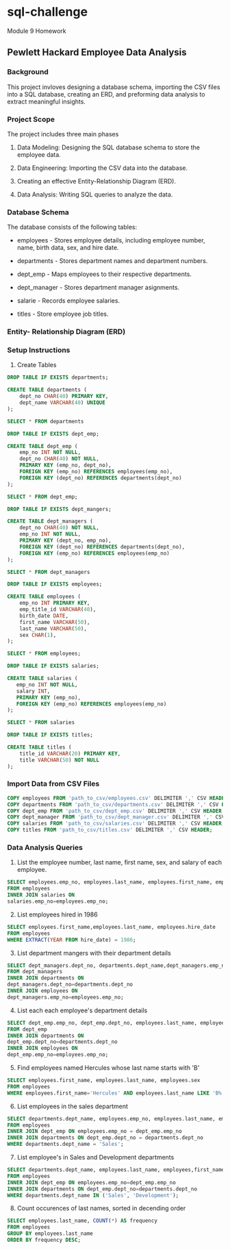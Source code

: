 # sql-challenge
Module 9 Homework

## Pewlett Hackard Employee Data Analysis

### Background

This project invloves designing a database schema, importing the CSV files into a SQL database, creating an ERD, and preforming data analysis to extract meaningful insights.

### Project Scope

The project includes three main phases

1. Data Modeling: Designing the SQL database schema to store the employee data.

2. Data Engineering: Importing the CSV data into the database.

3. Creating an effective Entity-Relationship Diagram (ERD).

4. Data Analysis: Writing SQL queries to analyze the data.

### Database Schema

The database consists of the following tables:

- employees - Stores employee details, including employee number, name, birth data, sex, and hire date.

- departments - Stores department names and department numbers.

- dept_emp - Maps employees to their respective departments.

- dept_manager - Stores department manager asignments.

- salarie - Records employee salaries.

- titles - Store employee job titles.

### Entity- Relationship Diagram (ERD)

### Setup Instructions

1. Create Tables

```sql
DROP TABLE IF EXISTS departments;

CREATE TABLE departments (
    dept_no CHAR(40) PRIMARY KEY,
    dept_name VARCHAR(40) UNIQUE 
);

SELECT * FROM departments

DROP TABLE IF EXISTS dept_emp;

CREATE TABLE dept_emp (
    emp_no INT NOT NULL,
    dept_no CHAR(40) NOT NULL,
    PRIMARY KEY (emp_no, dept_no),  
    FOREIGN KEY (emp_no) REFERENCES employees(emp_no), 
    FOREIGN KEY (dept_no) REFERENCES departments(dept_no)   
);

SELECT * FROM dept_emp;

DROP TABLE IF EXISTS dept_mangers;

CREATE TABLE dept_managers (
    dept_no CHAR(40) NOT NULL,
    emp_no INT NOT NULL,
    PRIMARY KEY (dept_no, emp_no),  
    FOREIGN KEY (dept_no) REFERENCES departments(dept_no),  
    FOREIGN KEY (emp_no) REFERENCES employees(emp_no) 
);

SELECT * FROM dept_managers

DROP TABLE IF EXISTS employees;

CREATE TABLE employees (
    emp_no INT PRIMARY KEY,  
    emp_title_id VARCHAR(40),
    birth_date DATE,
    first_name VARCHAR(50),
    last_name VARCHAR(50),
    sex CHAR(1),
);

SELECT * FROM employees;

DROP TABLE IF EXISTS salaries;

CREATE TABLE salaries (
   emp_no INT NOT NULL,
   salary INT,
   PRIMARY KEY (emp_no),  
   FOREIGN KEY (emp_no) REFERENCES employees(emp_no) 
);

SELECT * FROM salaries

DROP TABLE IF EXISTS titles;

CREATE TABLE titles (
    title_id VARCHAR(20) PRIMARY KEY,
    title VARCHAR(50) NOT NULL  
);
```
### Import Data from CSV Files

```sql
COPY employees FROM 'path_to_csv/employees.csv' DELIMITER ',' CSV HEADER;
COPY departments FROM 'path_to_csv/departments.csv' DELIMITER ',' CSV HEADER;
COPY dept_emp FROM 'path_to_csv/dept_emp.csv' DELIMITER ',' CSV HEADER;
COPY dept_manager FROM 'path_to_csv/dept_manager.csv' DELIMITER ',' CSV HEADER;
COPY salaries FROM 'path_to_csv/salaries.csv' DELIMITER ',' CSV HEADER;
COPY titles FROM 'path_to_csv/titles.csv' DELIMITER ',' CSV HEADER;
```

### Data Analysis Queries

1. List the employee number, last name, first name, sex, and salary of each employee.

```sql
SELECT employees.emp_no, employees.last_name, employees.first_name, employees.sex, salaries.salary
FROM employees
INNER JOIN salaries ON
salaries.emp_no=employees.emp_no;
```

2. List employees hired in 1986
```sql
SELECT employees.first_name,employees.last_name, employees.hire_date
FROM employees
WHERE EXTRACT(YEAR FROM hire_date) = 1986;
```

3. List department mangers with their department details
```sql
SELECT dept_managers.dept_no, departments.dept_name,dept_managers.emp_no, employees.last_name, employees.first_name
FROM dept_managers
INNER JOIN departments ON
dept_managers.dept_no=departments.dept_no
INNER JOIN employees ON
dept_managers.emp_no=employees.emp_no;
```

4. List each each employee's department details
```sql
SELECT dept_emp.emp_no, dept_emp.dept_no, employees.last_name, employees.first_name, departments.dept_name
FROM dept_emp
INNER JOIN departments ON
dept_emp.dept_no=departments.dept_no
INNER JOIN employees ON
dept_emp.emp_no=employees.emp_no;
```

5. Find employees named Hercules whose last name starts with 'B'
```sql
SELECT employees.first_name, employees.last_name, employees.sex
FROM employees
WHERE employees.first_name='Hercules' AND employees.last_name LIKE 'B%';
```

6. List employees in the sales department
```sql
SELECT departments.dept_name, employees.emp_no, employees.last_name, employees.first_name
FROM employees
INNER JOIN dept_emp ON employees.emp_no = dept_emp.emp_no
INNER JOIN departments ON dept_emp.dept_no = departments.dept_no
WHERE departments.dept_name = 'Sales';
```

7. List employee's in Sales and Development departments
```sql
SELECT departments.dept_name, employees.last_name, employees,first_name
FROM employees
INNER JOIN dept_emp ON employees.emp_no=dept_emp.emp_no
INNER JOIN departments ON dept_emp.dept_no=departments.dept_no
WHERE departments.dept_name IN ('Sales', 'Development');
```

8. Count occurences of last names, sorted in decending order
```sql
SELECT employees.last_name, COUNT(*) AS frequency
FROM employees
GROUP BY employees.last_name
ORDER BY frequency DESC;
```





